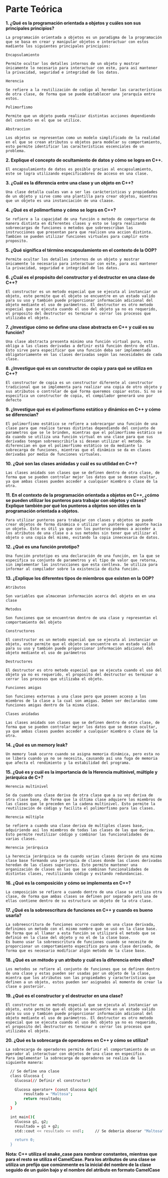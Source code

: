 # Parte Teórica

**1. ¿Qué es la programación orientada a objetos y cuáles son sus principales principios?**
    
    La programación orientada a objetos es un paradigma de la programación que se basa en crear y manipular objetos e interactuar con estos madiante los siguientes principales principios:

`Encapsulamiento`

    Permite ocultar los detalles internos de un objeto y mostrar únicamente lo necesario para interactuar con este, para así mantener la privacidad, seguridad e integridad de los datos.

`Herencia`

    Se refiere a la reutilización de codigo al heredar las características de otra clase, de forma que se puede establecer una jerarquía entre estos.

`Polimorfismo`

    Permite que un objeto pueda realizar distintas acciones dependiendo del contexto en el que se utilice.

`Abstraccion`

    Los objetos se representan como un modelo simplificado de la realidad en el que se crean atributos u objetos para modelar su comportamiento, esto permite identificar las características escenciales de un problema.

**2. Explique el concepto de ocultamiento de datos y cómo se logra en C++.**

    El encapsulamiento de datos es posible gracias al encapsulamiento, este se logra utilizando especificadores de acceso en una clase.

**3. ¿Cuál es la diferencia entre una clase y un objeto en C++?**

    Una clase detalla cuales van a ser las carácteristicas y propiedades de un objeto y sirve como una plantilla para crear objetos, mientras que un objeto es una instanciación de una claase.

**4. ¿Qué es el polimorfismo y cómo se logra en C++?**

    Se refiere a la capacidad de una función o metodo de comportarse de manera distinta en diferentes clases y esto se logra realizando sobreecargas de funciones o metodos que sobreescriban las instrucciones que presentan para que realicen una accion distinta. Tambíen se pueden utilizar funciones virtuales para cumplir este proposito.

**5. ¿Qué significa el término encapsulamiento en el contexto de la OOP?**

    Permite ocultar los detalles internos de un objeto y mostrar únicamente lo necesario para interactuar con este, para así mantener la privacidad, seguridad e integridad de los datos.

**6. ¿Cuál es el propósito del constructor y el destructor en una clase de C++?**

    El constructor es un metodo especial que se ejecuta al instanciar un objeto, este permite que el objeto se encuentre en un estado valido para su uso y también puede proporcionar información adicional del objeto mediante el uso de parámetros. El destructor es otro metodo especial que se ejecuta cuando el uso del objeto ya no es requerido, el proposito del destructor es terminar o cerrar los procesos que utilizaba el objeto.

**7. ¿Investigue cómo se define una clase abstracta en C++ y cuál es su función?**

    Una clase abstracta presenta minimo una función virtual pura, esto obliga a las clases derivadas a definir está función dentro de ellas. Esto sirve para especificar que una función deba ser implementada obligatoriamente en las clases derivadas según las necesidades de cada clase. 

**8. ¿Investigue qué es un constructor de copia y para qué se utiliza en C++?**

    El constructor de copia es un constructor diferente al constructor tradicional que se implementa para realizar una copia de otro objeto y sus atributos o controlar de qué forma queremos copiar estos. Si no se especifica un constructor de copia, el compilador generará uno por defecto 

**9. ¿Investigue qué es el polimorfismo estático y dinámico en C++ y cómo se diferencian?**

    El polimorfismo estático se refiere a sobrecargar una función de una clase para que realice tareas distintas dependiendo del conjunto de parametros que se le brinden, mientras que el polimorfismo estático se da cuando se utiliza una función virtual en una clase para que sus derivadas tengan sobreescribirla si desean utilizar el metodo. Se diferencian en que el polimorfismo estático se da mediante la sobrecarga de funciones, mientras que el dinámico se da en clases derivadas por medio de funciones virtuales.

**10. ¿Qué son las clases anidadas y cuál es su utilidad en C++?**

    Las clases anidads son clases que se definen dentro de otra clase, de forma que se pueden controlar mejor los datos que se desean ocultar, ya que ambas clases pueden acceder a cualquier miembro o clase de la otra.

**11. En el contexto de la programación orientada a objetos en C++, ¿cómo se pueden utilizar los punteros para trabajar con objetos y clases? Explique también por qué los punteros a objetos son útiles en la programación orientada a objetos.**

    Para utilizar punteros para trabajar con clases y objetos se puede crear objetos de forma dinámica o utilizar un puntero que apunte hacia un objeto. Esto es útil ya que con los punteros podemos a acceder a los atributos de una clase o a sus metodos sin tener que utilizar el objeto o una copia del mismo, evitando la copia innecesaria de datos. 

**12. ¿Qué es una función prototipo?**

    Una función prototipo es una declaración de una función, en la que se especifica su conjunto de parametros y el tipo de valor que retorna, sin implementar las instrucciones que esta conlleva. Se utiliza para informar al compilador sobre la existencia de dicha función. 

**13. ¿Explique los diferentes tipos de miembros que existen en la OOP?**

`Atributos`

    Son variables que almacenan información acerca del objeto en en una clase

`Metodos`

    Son funciones que se encuentran dentro de una clase y representan el comportamiento del objeto

`Constructores`

    El constructor es un metodo especial que se ejecuta al instanciar un objeto, este permite que el objeto se encuentre en un estado valido para su uso y también puede proporcionar información adicional del objeto mediante el uso de parámetros

`Destructores`

    El destructor es otro metodo especial que se ejecuta cuando el uso del objeto ya no es requerido, el proposito del destructor es terminar o cerrar los procesos que utilizaba el objeto.

`Funciones amigas`

    Son funciones externas a una clase pero que poseen acceso a los miembros de la clase a la cual son amigas. Deben ser declaradas como funciones amigas dentro de la misma clase.

`Clases anidadas`

    Las clases anidads son clases que se definen dentro de otra clase, de forma que se pueden controlar mejor los datos que se desean ocultar, ya que ambas clases pueden acceder a cualquier miembro o clase de la otra.

**14. ¿Qué es un memory leak?**

    Un memory leak ocurre cuando se asigna memoria dinámica, pero esta no se libera cuando ya no se necesita, causando así una fuga de memoria que afecta el rendimiento y la estabilidad del programa.

**15. ¿Qué es y cuál es la importancia de la Herencia multinivel, múltiple y jerárquica de C+?**

 `Herencia multinivel`

    Se da cuando una clase deriva de otra clase que a su vez deriva de otra clase base, de forma que la última clase adquiere los miembros de las clases que le preceden en la cadena multinivel. Esto permite la reutilización de código y facilita el polimorfismo para las clases.

`Herencia múltiple`

    Se refiere a cuando una clase deriva de multiples clases base, adquiriendo así los miembros de todas las clases de las que deriva. Esto permite reutilizar código y combinar las funcionalidades de varias clases.

`Herencia jerárquica`

    La herencia jerárquica se da cuando varias clases derivan de una misma clase base formando una jerarquía de clases donde las clases derivadas heredan de las clases superiores. Esto permite mantener una organización de clases en las que se combinan funcionalidades de distintas clases, reutilizando código y evitando redundancias.

**16. ¿Qué es la composición y cómo se implementa en C++?**

    La composición se refiere a cuando dentro de una clase se utiliza otra clase, de forma que ambas clases se definen por separado pero una de ellas contiene dentro de su estructura un objeto de la otra clase.

**17. ¿Qué es la sobreescritura de funciones en C++ y cuando es bueno usarla?**

    La sobreescritura de funciones ocurre cuando en una clase derivada, definimos un metodo con el mismo nombre que se usó en la clase base. De forma que al llamar a esta función se utilizará el metodo que se definió en la clase del objeto y no el de la clase base.
    Es bueno usar la sobreescritura de funciones cuando se necesite de proporcionar un comportamiento específico para una clase derivada, de forma que es necesario modificar algún metodo de la clase base.

**18. ¿Qué es un método y un atributo y cuál es la diferencia entre ellos?**

    Los metodos se refiere al conjunto de funciones que se definen dentro de una clase y estas pueden ser usadas por un objeto de la clase, mientra que los atributos son las propiedades y características que definen a un objeto, estos pueden ser asignados al momento de crear la clase o posterior.

**19. ¿Qué es el constructor y el destructor en una clase?**

    El constructor es un metodo especial que se ejecuta al instanciar un objeto, este permite que el objeto se encuentre en un estado valido para su uso y también puede proporcionar información adicional del objeto mediante el uso de parámetros. El destructor es otro metodo especial que se ejecuta cuando el uso del objeto ya no es requerido, el proposito del destructor es terminar o cerrar los procesos que utilizaba el objeto.

**20. ¿Qué es la sobrecarga de operadores en C++ y cómo se utiliza?**

    La sobrecarga de operadores permite definir el comportamiento de un operador al interactuar con objetos de una clase en específico. 
    Para implementar la sobrecarga de operadores se realiza de la siguiente manera:

```bash
  // Se define una clase
  class Glucosa {
    Glucosa(// Definir el constructor)

    Glucosa operator+ (const Glucosa &g){
        resultado = "Maltosa";
        return resultado;
    }
  }

  int main(){
    Glucosa g1, g2;
    resultado = g1 + g2;
    std::cout << resultado << endl;     // Se deberia obserar "Maltosa"

    return 0;
  }

```

**Nota: C++ utiliza el snake_case para nombrar constantes, mientras que para el resto se utiliza el CamelCase. Para los atributos de una clase se utiliza un prefijo que comúnmente es la inicial del nombre de la clase seguido de un guión bajo y el nombre del atributo en formato CamelCase**